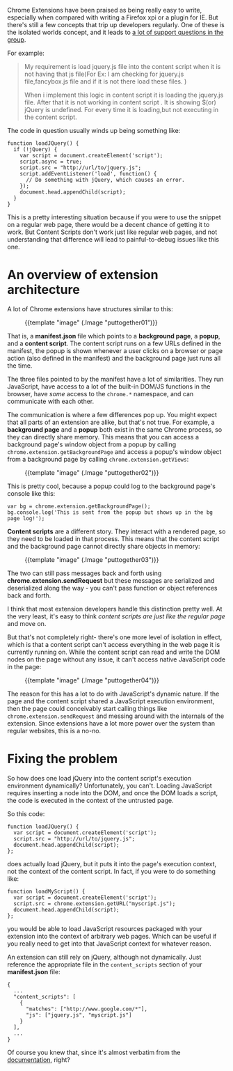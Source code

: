 [link-groups]: http://groups.google.com/a/chromium.org/group/chromium-extensions/browse_thread/thread/0d65a331cfaeb7ab#
[link-docs]: http://code.google.com/chrome/extensions/content_scripts.html#registration

Chrome Extensions have been praised as being really easy to write, especially
when compared with writing a Firefox xpi or a plugin for IE.  But there's still
a few concepts that trip up developers regularly.  One of these is the isolated
worlds concept, and it leads to [a lot of support questions in the
group][link-groups].

<!--BREAK-->

For example:

<blockquote>
<p>My requirement is load jquery.js file into the content script
when it is not having that js file(For Ex: I am checking for jquery.js
file,fancybox.js file and if it is not there load these files. )</p>

<p>When i implement this logic in content script it is loading the
jquery.js file. After that it is not working in content script . It is
showing $(or) jQuery is undefined. For every time it is loading,but
not executing in the content script.</p>
</blockquote>

The code in question usually winds up being something like:

    function loadJQuery() {
      if (!jQuery) {
        var script = document.createElement('script');
        script.async = true;
        script.src = "http://url/to/jquery.js";
        script.addEventListener('load', function() {
          // Do something with jQuery, which causes an error.
        });
        document.head.appendChild(script);
      }
    }

This is a pretty interesting situation because if you were to use the snippet
on a regular web page, there would be a decent chance of getting it to work.
But Content Scripts don't work just like regular web pages, and not
understanding that difference will lead to painful-to-debug issues like this
one.

# An overview of extension architecture

A lot of Chrome extensions have structures similar to this:

<div class="roomanna-centered">
  <figure class="roomanna-figure">
    {{template "image" (.Image "puttogether01")}}
  </figure>
</div>

That is, a **manifest.json** file which points to a **background page**, a
**popup**, and a **content script**.  The content script runs on a few URLs
defined in the manifest, the popup is shown whenever a user clicks on a browser
or page action (also defined in the manifest) and the background page just runs
all the time.

The three files pointed to by the manifest have a lot of similarities.  They
run JavaScript, have access to a lot of the built-in DOM/JS functions in the
browser, have *some* access to the `chrome.*` namespace, and can communicate
with each other.

The communication is where a few differences pop up.  You might expect that all
parts of an extension are alike, but that's not true.  For example, a
**background page** and a **popup** both exist in the same Chrome process, so
they can directly share memory.  This means that you can access a background
page's window object from a popup by calling
`chrome.extension.getBackgroundPage` and access a popup's window object from a
background page by calling `chrome.extension.getViews`:

<div class="roomanna-centered">
  <figure class="roomanna-figure">
    {{template "image" (.Image "puttogether02")}}
  </figure>
</div>

This is pretty cool, because a popup could log to the background page's console
like this:

    var bg = chrome.extension.getBackgroundPage();
    bg.console.log('This is sent from the popup but shows up in the bg page log!');

**Content scripts** are a different story.  They interact with a rendered page,
so they need to be loaded in that process.  This means that the content script
and the background page cannot directly share objects in memory:

<div class="roomanna-centered">
  <figure class="roomanna-figure">
    {{template "image" (.Image "puttogether03")}}
  </figure>
</div>

The two can still pass messages back and forth using
**chrome.extension.sendRequest** but these messages are serialized and
deserialized along the way - you can't pass function or object references back
and forth.

I think that most extension developers handle this distinction pretty well.  At
the very least, it's easy to think *content scripts are just like the regular
page* and move on.

But that's not completely right- there's one more level of isolation in effect,
which is that a content script can't access everything in the web page it is
currently running on.  While the content script can read and write the DOM
nodes on the page without any issue, it can't access native JavaScript code in
the page:

<div class="roomanna-centered">
  <figure class="roomanna-figure">
    {{template "image" (.Image "puttogether04")}}
  </figure>
</div>

The reason for this has a lot to do with JavaScript's dynamic nature.  If the
page and the content script shared a JavaScript execution environment, then the
page could conceivably start calling things like `chrome.extension.sendRequest`
and messing around with the internals of the extension.  Since extensions have
a lot more power over the system than regular websites, this is a no-no.

# Fixing the problem

So how does one load jQuery into the content script's execution environment
dynamically?  Unfortunately, you can't.  Loading JavaScript requires inserting
a node into the DOM, and once the DOM loads a script, the code is executed in
the context of the untrusted page.

So this code:

    function loadJQuery() {
      var script = document.createElement('script');
      script.src = "http://url/to/jquery.js";
      document.head.appendChild(script);
    };

does actually load jQuery, but it puts it into the page's execution context,
not the context of the content script.  In fact, if you were to do something
like:

    function loadMyScript() {
      var script = document.createElement('script');
      script.src = chrome.extension.getURL("myscript.js");
      document.head.appendChild(script);
    };

you would be able to load JavaScript resources packaged with your extension
into the context of arbitrary web pages.  Which can be useful if you really
need to get into that JavaScript context for whatever reason.

An extension can still rely on jQuery, although not dynamically.  Just
reference the appropriate file in the `content_scripts` section of your
**manifest.json** file:

    {
      ...
      "content_scripts": [
        {
          "matches": ["http://www.google.com/*"],
          "js": ["jquery.js", "myscript.js"]
        }
      ],
      ...
    }

Of course you knew that, since it's almost verbatim from the
[documentation][link-docs], right?
